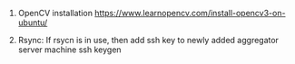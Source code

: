 1. OpenCV installation 
    https://www.learnopencv.com/install-opencv3-on-ubuntu/

2. Rsync:
   If rsycn is in use, then add ssh key to newly added aggregator server machine
   ssh keygen